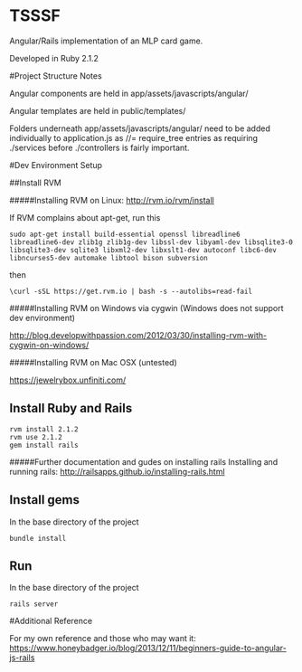 TSSSF
=====

Angular/Rails implementation of an MLP card game.

Developed in Ruby 2.1.2

#Project Structure Notes

Angular components are held in app/assets/javascripts/angular/

Angular templates are held in public/templates/

Folders underneath app/assets/javascripts/angular/ need to be added individually to application.js as //= require_tree entries as requiring ./services before ./controllers is fairly important.

#Dev Environment Setup

##Install RVM

#####Installing RVM on Linux: 
  http://rvm.io/rvm/install
  
  If RVM complains about apt-get, run this
  
    sudo apt-get install build-essential openssl libreadline6 libreadline6-dev zlib1g zlib1g-dev libssl-dev libyaml-dev libsqlite3-0 libsqlite3-dev sqlite3 libxml2-dev libxslt1-dev autoconf libc6-dev libncurses5-dev automake libtool bison subversion
  
  then
  
    \curl -sSL https://get.rvm.io | bash -s --autolibs=read-fail

#####Installing RVM on Windows via cygwin (Windows does not support dev environment)

http://blog.developwithpassion.com/2012/03/30/installing-rvm-with-cygwin-on-windows/

#####Installing RVM on Mac OSX (untested)

https://jewelrybox.unfiniti.com/

## Install Ruby and Rails

    rvm install 2.1.2
    rvm use 2.1.2
    gem install rails

#####Further documentation and gudes on installing rails
Installing and running rails: http://railsapps.github.io/installing-rails.html

## Install gems

In the base directory of the project

    bundle install
  
## Run

In the base directory of the project

    rails server

#Additional Reference

For my own reference and those who may want it: https://www.honeybadger.io/blog/2013/12/11/beginners-guide-to-angular-js-rails
